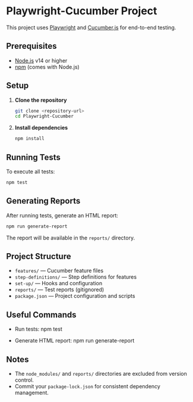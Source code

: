 # Playwright-Cucumber Project

This project uses [Playwright](https://playwright.dev/) and [Cucumber.js](https://cucumber.io/) for end-to-end testing.

## Prerequisites

- [Node.js](https://nodejs.org/) v14 or higher
- [npm](https://www.npmjs.com/) (comes with Node.js)

## Setup

1. **Clone the repository**
   ```sh
   git clone <repository-url>
   cd Playwright-Cucumber
   ```

2. **Install dependencies**
   ```sh
   npm install
   ```

## Running Tests

To execute all tests:
```sh
npm test
```

## Generating Reports

After running tests, generate an HTML report:
```sh
npm run generate-report
```
The report will be available in the `reports/` directory.

## Project Structure

- `features/` — Cucumber feature files
- `step-definitions/` — Step definitions for features
- `set-up/` — Hooks and configuration
- `reports/` — Test reports (gitignored)
- `package.json` — Project configuration and scripts

## Useful Commands

- Run tests: npm test
 
- Generate HTML report:  npm run generate-report

## Notes

- The `node_modules/` and `reports/` directories are excluded from version control.
- Commit your `package-lock.json` for consistent dependency management.